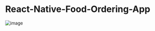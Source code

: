 # React-Native-Food-Ordering-App
![image](https://user-images.githubusercontent.com/62868878/125647183-5dec7b86-a044-4b53-95bb-5e3f9e6ea8fc.png)

